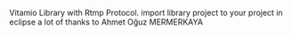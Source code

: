 Vitamio Library with Rtmp Protocol.
import library project to your project in eclipse
a lot of thanks to Ahmet Oğuz MERMERKAYA
